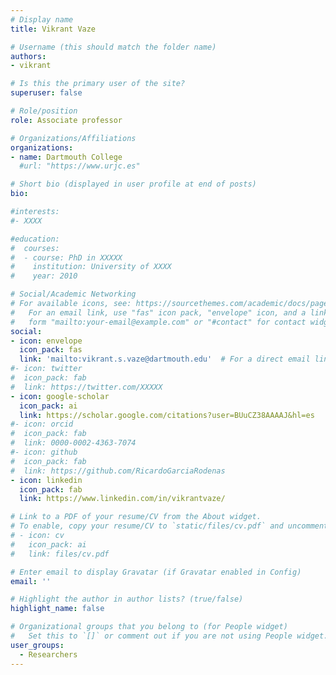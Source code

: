 ```yaml
---
# Display name
title: Vikrant Vaze

# Username (this should match the folder name)
authors:
- vikrant

# Is this the primary user of the site?
superuser: false

# Role/position
role: Associate professor

# Organizations/Affiliations
organizations:
- name: Dartmouth College
  #url: "https://www.urjc.es"

# Short bio (displayed in user profile at end of posts)
bio:

#interests:
#- XXXX

#education:
#  courses:
#  - course: PhD in XXXXX
#    institution: University of XXXX
#    year: 2010

# Social/Academic Networking
# For available icons, see: https://sourcethemes.com/academic/docs/page-builder/#icons
#   For an email link, use "fas" icon pack, "envelope" icon, and a link in the
#   form "mailto:your-email@example.com" or "#contact" for contact widget.
social:
- icon: envelope
  icon_pack: fas
  link: 'mailto:vikrant.s.vaze@dartmouth.edu'  # For a direct email link, use "mailto:test@example.org".
#- icon: twitter
#  icon_pack: fab
#  link: https://twitter.com/XXXXX
- icon: google-scholar
  icon_pack: ai
  link: https://scholar.google.com/citations?user=BUuCZ38AAAAJ&hl=es
#- icon: orcid
#  icon_pack: fab
#  link: 0000-0002-4363-7074
#- icon: github
#  icon_pack: fab
#  link: https://github.com/RicardoGarciaRodenas
- icon: linkedin
  icon_pack: fab
  link: https://www.linkedin.com/in/vikrantvaze/

# Link to a PDF of your resume/CV from the About widget.
# To enable, copy your resume/CV to `static/files/cv.pdf` and uncomment the lines below.
# - icon: cv
#   icon_pack: ai
#   link: files/cv.pdf

# Enter email to display Gravatar (if Gravatar enabled in Config)
email: ''

# Highlight the author in author lists? (true/false)
highlight_name: false

# Organizational groups that you belong to (for People widget)
#   Set this to `[]` or comment out if you are not using People widget.
user_groups:
  - Researchers
---
```

